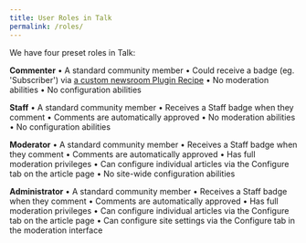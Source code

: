 ```yaml
---
title: User Roles in Talk
permalink: /roles/
---
```


We have four preset roles in Talk:

**Commenter**
• A standard community member
• Could receive a badge (eg. 'Subscriber') via [a custom newsroom Plugin Recipe](https://docs.coralproject.net/talk/plugin-recipes/#recipe-subscriber)
• No moderation abilities
• No configuration abilities

**Staff**
• A standard community member 
• Receives a Staff badge when they comment
• Comments are automatically approved
• No moderation abilities
• No configuration abilities

**Moderator**
• A standard community member 
• Receives a Staff badge when they comment
• Comments are automatically approved
• Has full moderation privileges 
• Can configure individual articles via the Configure tab on the article page
• No site-wide configuration abilities 

**Administrator**
• A standard community member 
• Receives a Staff badge when they comment
• Comments are automatically approved
• Has full moderation privileges 
• Can configure individual articles via the Configure tab on the article page
• Can configure site settings via the Configure tab in the moderation interface
